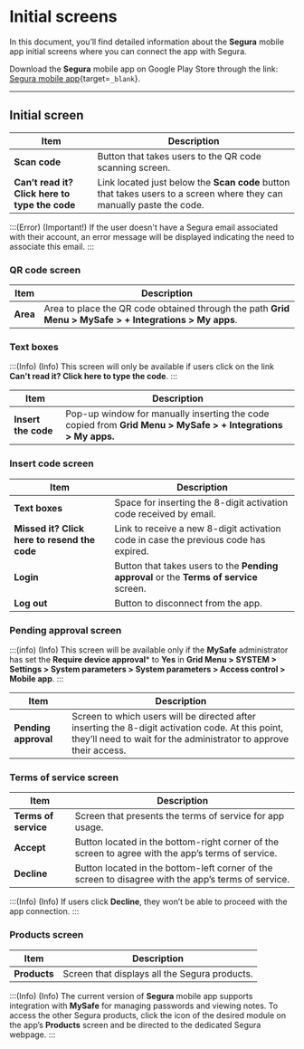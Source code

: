# Initial screens

In this document, you’ll find detailed information about the **Segura** mobile app initial screens where you can connect the app with Segura.


Download the **Segura** mobile app on Google Play Store through the link: [Segura mobile app](https://play.google.com/store/apps/details?id=com.Segura&pli=1){target=`_blank`}.

***

## Initial screen


| Item | Description |
| --- | --- |
| **Scan code** | Button that takes users to the QR code scanning screen. |
| **Can’t read it? Click here to type the code** | Link located just below the **Scan code** button that takes users to a screen where they can manually paste the code.  |

:::(Error) (Important!)
If the user doesn't have a Segura email associated with their account, an error message will be displayed indicating the need to associate this email.
:::

### QR code screen
| Item | Description |
| --- | --- |
| **Area** | Area to place the QR code obtained through the path  **Grid Menu > MySafe > + Integrations > My apps**.|

### Text boxes 

:::(Info) (Info)
This screen will only be available if users click on the link **Can't read it? Click here to type the code**.
:::

| Item | Description |
| --- | --- |
| **Insert the code** | Pop-up window for manually inserting the code copied from **Grid Menu > MySafe > + Integrations > My apps.**  |

### Insert code screen


| Item | Description |
| --- | --- |
| **Text boxes** | Space for inserting the 8-digit activation code received by email. |
| **Missed it? Click here to resend the code** | Link to receive a new 8-digit activation code in case the previous code has expired.  |
| **Login** | Button that takes users to the **Pending approval** or the **Terms of service** screen. |
| **Log out** | Button to disconnect from the app. |

### Pending approval screen


:::(info) (Info)
This screen will be available only if the **MySafe** administrator has set the  **Require device approval*** to **Yes** in **Grid Menu > SYSTEM > Settings > System parameters > System parameters > Access control > Mobile app**.
:::

| Item | Description |
| --- | --- |
| **Pending approval** | Screen to which users will be directed after inserting the 8-digit activation code. At this point, they’ll need to wait for the administrator to approve their access. |

### Terms of service screen


| Item | Description |
| --- | --- |
| **Terms of service** | Screen that presents the terms of service for app usage. |
| **Accept** | Button located in the bottom-right corner of the screen to agree with the app’s terms of service. |
| **Decline** | Button located in the bottom-left corner of the screen to disagree with the app’s terms of service. |

:::(Info) (Info)
If users click **Decline**, they won’t be able to proceed with the app connection.
:::

### Products screen


| Item | Description |
| --- | --- |
| **Products** | Screen that displays all the Segura products.  |

:::(Info) (Info)
The current version of **Segura** mobile app supports integration with **MySafe** for managing passwords and viewing notes. To access the other Segura products, click the icon of the desired module on the app’s **Products** screen and be directed to the dedicated Segura webpage.
:::